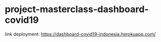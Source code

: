 # project-masterclass-dashboard-covid19
link deployment: https://dashboard-covid19-indonesia.herokuapp.com/
